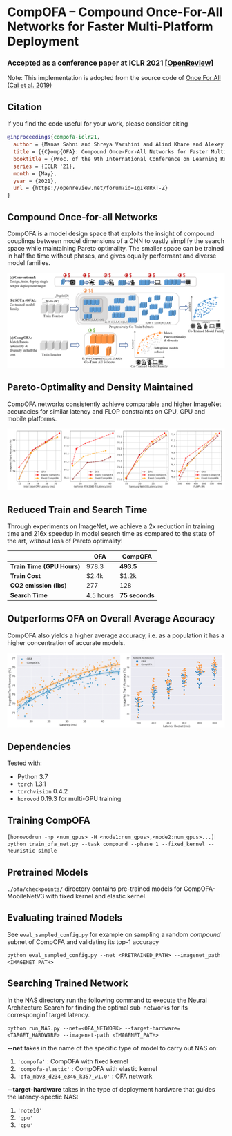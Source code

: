 # CompOFA – Compound Once-For-All Networks for Faster Multi-Platform Deployment 
### Accepted as a conference paper at ICLR 2021 [[OpenReview]](https://openreview.net/forum?id=IgIk8RRT-Z)
Note: This implementation is adopted from the source code of [Once For All (Cai et al. 2019)](https://github.com/mit-han-lab/once-for-all)

## Citation
If you find the code useful for your work, please consider citing
```bibtex
@inproceedings{compofa-iclr21,
  author = {Manas Sahni and Shreya Varshini and Alind Khare and Alexey Tumanov},
  title = {{C}omp{OFA}: Compound Once-For-All Networks for Faster Multi-Platform Deployment},  
  booktitle = {Proc. of the 9th International Conference on Learning Representations},
  series = {ICLR '21},
  month = {May},
  year = {2021},
  url = {https://openreview.net/forum?id=IgIk8RRT-Z}
}
```

## Compound Once-for-all Networks
CompOFA is a model design space that exploits the insight of compound couplings between model dimensions of a CNN to vastly simplify the search space while maintaining Pareto optimality. The smaller space can be trained in half the time without phases, and gives equally performant and diverse model families.

![](figures/overview.png)

## Pareto-Optimality and Density Maintained
CompOFA networks consistently achieve comparable and higher ImageNet accuracies for similar latency and FLOP constraints on CPU, GPU and mobile platforms.

![](figures/pareto_curves.png)

## Reduced Train and Search Time
Through experiments on ImageNet, we achieve a 2x reduction in training time and 216x speedup in model search time as compared to the state of the art, *without* loss of Pareto optimality!

|                          |  OFA      |  CompOFA       |
|--------------------------|-----------|----------------|
|**Train Time (GPU Hours)**|  978.3    |  **493.5**     |
|**Train Cost**            |  $2.4k    |   $1.2k        |
|**CO2 emission (lbs)**    |   277     |    128         |
|**Search Time**           | 4.5 hours | **75 seconds** |

## Outperforms OFA on Overall Average Accuracy
CompOFA also yields a higher average accuracy, i.e. as a population it has a higher concentration of accurate models.

![](figures/avg_accuracy.png)

## Dependencies
Tested with:
- Python 3.7
- `torch` 1.3.1
- `torchvision` 0.4.2
- `horovod` 0.19.3 for multi-GPU training

## Training CompOFA
```
[horovodrun -np <num_gpus> -H <node1:num_gpus>,<node2:num_gpus>...] python train_ofa_net.py --task compound --phase 1 --fixed_kernel --heuristic simple
```


## Pretrained Models
`./ofa/checkpoints/` directory contains pre-trained models for CompOFA-MobileNetV3 with fixed kernel and elastic kernel.


## Evaluating trained Models
See `eval_sampled_config.py` for example on sampling a random *compound* subnet of CompOFA and validating its top-1 accuracy
```
python eval_sampled_config.py --net <PRETRAINED_PATH> --imagenet_path <IMAGENET_PATH>
```


## Searching Trained Network
In the NAS directory run the following command to execute the Neural Architecture Search for finding the optimal sub-networks for its corresponginf target latency.
```
python run_NAS.py --net=<OFA_NETWORK> --target-hardware=<TARGET_HARDWARE> --imagenet-path <IMAGENET_PATH>
```
**--net** takes in the name of the specific type of model to carry out NAS on:
1. `'compofa'` : CompOFA with fixed kernel
2. `'compofa-elastic'` : CompOFA with elastic kernel
3. `'ofa_mbv3_d234_e346_k357_w1.0'` : OFA network

**--target-hardware** takes in the type of deployment hardware that guides the latency-specfic NAS:
1. `'note10'`
2. `'gpu'`
3. `'cpu'`
